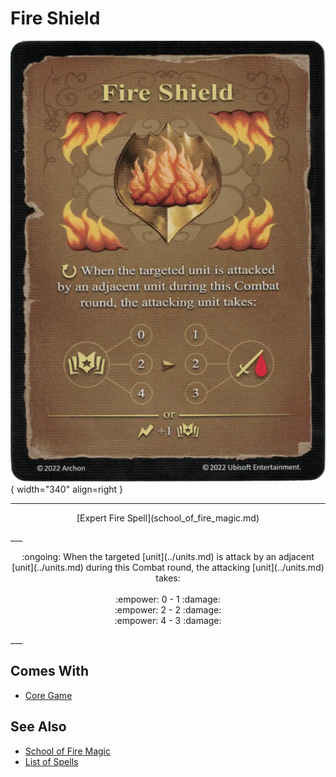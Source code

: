 # Fire Shield

![Fire Shield](../assets/spells-fire_shield.webp){ width="340" align=right }

___
<p style="text-align: center;" markdown>[Expert Fire Spell](school_of_fire_magic.md)</p>
___
<p style="text-align: center;" markdown>:ongoing: When the targeted [unit](../units.md) is attack by an adjacent [unit](../units.md) during this Combat round, the attacking [unit](../units.md) takes:<br><br>:empower: 0 - 1 :damage:<br>:empower: 2 - 2 :damage:<br>:empower: 4 - 3 :damage:</p>
___


## Comes With

- [Core Game](../content.md)


## See Also

- [School of Fire Magic](school_of_fire_magic.md)
- [List of Spells](../spells.md)
